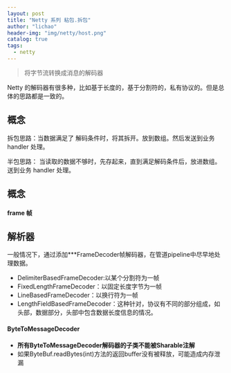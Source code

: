 ```yaml
---
layout: post
title: "Netty 系列 粘包.拆包"
author: "lichao"
header-img: "img/netty/host.png"
catalog: true
tags:
  - netty
---
```


> 将字节流转换成消息的解码器

Netty 的解码器有很多种，比如基于长度的，基于分割符的，私有协议的。但是总体的思路都是一致的。
## 概念
拆包思路：当数据满足了 解码条件时，将其拆开。放到数组。然后发送到业务 handler 处理。

半包思路： 当读取的数据不够时，先存起来，直到满足解码条件后，放进数组。送到业务 handler 处理。

## 概念
#### frame 帧

## 解析器
一般情况下，通过添加***FrameDecoder帧解码器，在管道pipeline中尽早地处理数据。
* DelimiterBasedFrameDecoder:以某个分割符为一帧 
* FixedLengthFrameDecoder：以固定长度字节为一帧 
* LineBasedFrameDecoder：以换行符为一帧 
* LengthFieldBasedFrameDecoder：这种针对，协议有不同的部分组成，如头部，数据部分，头部中包含数据长度信息的情况。

#### ByteToMessageDecoder

* **所有ByteToMessageDecoder解码器的子类不能被Sharable注解**
* 如果ByteBuf.readBytes(int)方法的返回buffer没有被释放，可能造成内存泄漏

